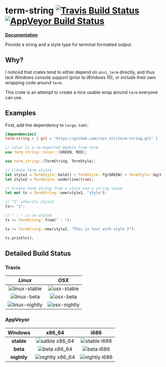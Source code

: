 # term-string [![Travis Build Status](https://api.travis-ci.org/rust-alt/term-string.svg?branch=master)](https://travis-ci.org/rust-alt/term-string) [![AppVeyor Build Status](https://ci.appveyor.com/api/projects/status/github/rust-alt/term-string?svg=true&branch=master)](https://ci.appveyor.com/project/MoSal/term-string)

[**Documentation**](https://rust-alt.github.io/term-string/doc/term_string/)

Provide a string and a style type for terminal formatted output.

## Why?

I noticed that crates tend to either depend on `ansi_term` directly,
and thus lack Windows console support (prior to Windows 10), or include
their own wrapping code around `term`.

This crate is an attempt to create a nice usable wrap around `term`
everyone can use.

## Examples

First, add the dependency to `Cargo.toml`:

``` toml
[dependencies]
term-string = { git = "https://github.com/rust-alt/term-string.git" }
```

``` rust
// color is a re-exported module from term
use term_string::color::{GREEN, RED};

use term_string::{TermString, TermStyle};

// Create term styles
let style1 = TermStyle::bold() + TermStyle::fg(GREEN) + TermStyle::bg(RED);
let style2 = TermStyle::underline(true);

// Create term string from a style and a string value
let mut ts = TermString::new(style1, "style");

// "1" inherits style1
ts+= "1";

// " : " is un-styled
ts += TermString::from(" : ");

ts += TermString::new(style2, "This is text with style 2");

ts.println();
```

## Detailed Build Status

### Travis

| ___Linux___ | ___OSX___ |
|:----:|:----:|
| ![linux-stable](https://badges.herokuapp.com/travis/rust-alt/term-string?env=BADGE=linux-stable&label=linux%20stable%20) | ![osx-stable](https://badges.herokuapp.com/travis/rust-alt/term-string?env=BADGE=osx-stable&label=%20osx%20%20stable%20) |
| ![linux-beta](https://badges.herokuapp.com/travis/rust-alt/term-string?env=BADGE=linux-beta&label=%20linux%20beta%20%20) | ![osx-beta](https://badges.herokuapp.com/travis/rust-alt/term-string?env=BADGE=osx-beta&label=%20%20%20osx%20beta%20%20) |
| ![linux-nightly](https://badges.herokuapp.com/travis/rust-alt/term-string?env=BADGE=linux-nightly&label=linux%20nightly) | ![osx-nightly](https://badges.herokuapp.com/travis/rust-alt/term-string?env=BADGE=osx-nightly&label=%20%20osx%20nightly) |

### AppVeyor

| Windows | x86_64 | i686 |
|:-------:|:------:|:----:|
| __stable__ | ![satble x86_64](https://appveyor-matrix-badges.herokuapp.com/repos/MoSal/term-string/branch/master/1) | ![stable i686](https://appveyor-matrix-badges.herokuapp.com/repos/MoSal/term-string/branch/master/4) |
| __beta__   | ![beta x86_64](https://appveyor-matrix-badges.herokuapp.com/repos/MoSal/term-string/branch/master/2) | ![beta i686](https://appveyor-matrix-badges.herokuapp.com/repos/MoSal/term-string/branch/master/5) | 
| __nightly__ | ![nightly x86_64](https://appveyor-matrix-badges.herokuapp.com/repos/MoSal/term-string/branch/master/3) | ![nightly i686](https://appveyor-matrix-badges.herokuapp.com/repos/MoSal/term-string/branch/master/6) |

